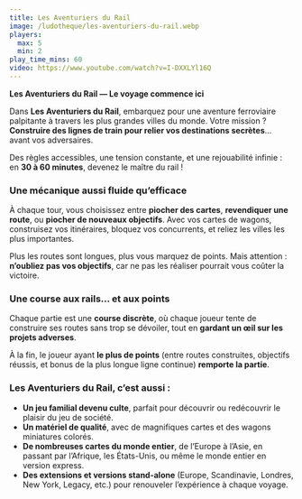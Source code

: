 ```yaml
---
title: Les Aventuriers du Rail
image: /ludotheque/les-aventuriers-du-rail.webp
players:
  max: 5
  min: 2
play_time_mins: 60
video: https://www.youtube.com/watch?v=I-DXXLYl16Q
---
```


**Les Aventuriers du Rail — Le voyage commence ici**

Dans **Les Aventuriers du Rail**, embarquez pour une aventure ferroviaire palpitante à travers les plus grandes villes du monde. Votre mission ? **Construire des lignes de train pour relier vos destinations secrètes**… avant vos adversaires.

Des règles accessibles, une tension constante, et une rejouabilité infinie : en **30 à 60 minutes**, devenez le maître du rail !

### Une mécanique aussi fluide qu’efficace

À chaque tour, vous choisissez entre **piocher des cartes**, **revendiquer une route**, ou **piocher de nouveaux objectifs**. Avec vos cartes de wagons, construisez vos itinéraires, bloquez vos concurrents, et reliez les villes les plus importantes.

Plus les routes sont longues, plus vous marquez de points. Mais attention : **n’oubliez pas vos objectifs**, car ne pas les réaliser pourrait vous coûter la victoire.

### Une course aux rails… et aux points

Chaque partie est une **course discrète**, où chaque joueur tente de construire ses routes sans trop se dévoiler, tout en **gardant un œil sur les projets adverses**.

À la fin, le joueur ayant **le plus de points** (entre routes construites, objectifs réussis, et bonus de la plus longue ligne continue) **remporte la partie**.

### Les Aventuriers du Rail, c’est aussi :

- **Un jeu familial devenu culte**, parfait pour découvrir ou redécouvrir le plaisir du jeu de société.
- **Un matériel de qualité**, avec de magnifiques cartes et des wagons miniatures colorés.
- **De nombreuses cartes du monde entier**, de l’Europe à l’Asie, en passant par l’Afrique, les États-Unis, ou même le monde entier en version express.
- **Des extensions et versions stand-alone** (Europe, Scandinavie, Londres, New York, Legacy, etc.) pour renouveler l’expérience à chaque voyage.
